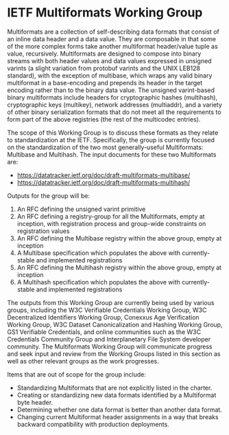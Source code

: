 # IETF Multiformats Working Group

Multiformats are a collection of self-describing data formats that consist of an
inline data header and a data value. They are composable in that some of the
more complex forms take another multiformat header/value tuple as value,
recursively. Multiformats are designed to compose into binary streams with both
header values and data values expressed in unsigned varints (a slight variation
from protobuf varints and the UNIX LEB128 standard), with the exception of
multibase, which wraps any valid binary multiformat in a base-encoding and
prepends its header in the target encoding rather than to the binary data value.
The unsigned varint-based binary multiformats include headers for cryptographic
hashes (multihash), cryptographic keys (multikey), network addresses
(multiaddr), and a variety of other binary serialization formats that do not
meet all the requirements to form part of the above registries (the rest of the
multicodec entries).

The scope of this Working Group is to discuss these formats as they relate to
standardization at the IETF. Specifically, the group is currently focused on the
standardization of the two most generally-useful Multiformats: Multibase and
Multihash. The input documents for these two Multiformats are:

* https://datatracker.ietf.org/doc/draft-multiformats-multibase/
* https://datatracker.ietf.org/doc/draft-multiformats-multihash/

Outputs for the group will be:

1. An RFC defining the unsigned varint primitive 
2. An RFC defining a registry-group for all the Multiformats, empty at
   inception, with registration process and group-wide constraints on
   registration values
3. An RFC defining the Multibase registry within the above group, empty at
   inception
4. A Multibase specification which populates the above with currently-stable
   and implemented registrations
5. An RFC defining the Multihash registry within the above group, empty at
   inception
6. A Multihash specification which populates the above with currently-stable
   and implemented registrations

The outputs from this Working Group are currently being used by various groups,
including the W3C Verifiable Credentials Working Group, W3C Decentralized
Identifiers Working Group, Conexxus Age Verification Working Group, W3C Dataset
Canonicalization and Hashing Working Group, GS1 Verifiable Credentials, and
online communities such as the W3C Credentials Community Group and
Interplanetary File System developer community. The Multiformats Working Group
will communicate progress and seek input and review from the Working Groups
listed in this section as well as other relevant groups as the work progresses.

Items that are out of scope for the group include:

* Standardizing Multiformats that are not explicitly listed in the charter.
* Creating or standardizing new data formats identified by a Multiformat byte
  header.
* Determining whether one data format is better than another data format.
* Changing current Multiformat header assignments in a way that breaks backward
  compatibility with production deployments.
